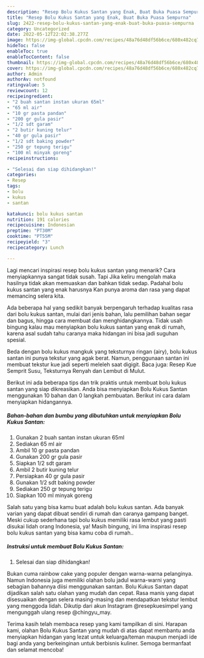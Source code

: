 ```yaml
---
description: "Resep Bolu Kukus Santan yang Enak, Buat Buka Puasa Sempurna"
title: "Resep Bolu Kukus Santan yang Enak, Buat Buka Puasa Sempurna"
slug: 2422-resep-bolu-kukus-santan-yang-enak-buat-buka-puasa-sempurna
category: Uncategorized
date: 2022-05-12T22:02:38.277Z
image: https://img-global.cpcdn.com/recipes/48a76d48df56b6ce/680x482cq70/bolu-kukus-santan-foto-resep-utama.jpg
hideToc: false
enableToc: true
enableTocContent: false
thumbnail: https://img-global.cpcdn.com/recipes/48a76d48df56b6ce/680x482cq70/bolu-kukus-santan-foto-resep-utama.jpg
cover: https://img-global.cpcdn.com/recipes/48a76d48df56b6ce/680x482cq70/bolu-kukus-santan-foto-resep-utama.jpg
author: Admin
authorAv: notfound
ratingvalue: 5
reviewcount: 12
recipeingredient:
- "2 buah santan instan ukuran 65ml"
- "65 ml air"
- "10 gr pasta pandan"
- "200 gr gula pasir"
- "1/2 sdt garam"
- "2 butir kuning telur"
- "40 gr gula pasir"
- "1/2 sdt baking powder"
- "250 gr tepung terigu"
- "100 ml minyak goreng"
recipeinstructions:

- "Selesai dan siap dihidangkan!"
categories:
- Resep
tags:
- bolu
- kukus
- santan

katakunci: bolu kukus santan 
nutrition: 191 calories
recipecuisine: Indonesian
preptime: "PT30M"
cooktime: "PT55M"
recipeyield: "3"
recipecategory: Lunch

---
```



Lagi mencari inspirasi resep bolu kukus santan yang menarik? Cara menyiapkannya sangat tidak susah. Tapi Jika keliru mengolah maka hasilnya tidak akan memuaskan dan bahkan tidak sedap. Padahal bolu kukus santan yang enak harusnya Kan punya aroma dan rasa yang dapat memancing selera kita.


Ada beberapa hal yang sedikit banyak berpengaruh terhadap kualitas rasa dari bolu kukus santan, mulai dari jenis bahan, lalu pemilihan bahan segar dan bagus, hingga cara membuat dan menghidangkannya. Tidak usah bingung kalau mau menyiapkan bolu kukus santan yang enak di rumah, karena asal sudah tahu caranya maka hidangan ini bisa jadi suguhan spesial.

Beda dengan bolu kukus mangkuk yang teksturnya ringan (airy), bolu kukus santan ini punya tekstur yang agak berat. Namun, penggunaan santan ini membuat tekstur kue jadi seperti meleleh saat digigit. Baca juga: Resep Kue Semprit Susu, Teksturnya Renyah dan Lembut di Mulut.


Berikut ini ada beberapa tips dan trik praktis untuk membuat bolu kukus santan yang siap dikreasikan. Anda bisa menyiapkan Bolu Kukus Santan menggunakan 10 bahan dan 0 langkah pembuatan. Berikut ini cara dalam menyiapkan hidangannya.

<!--inarticleads1-->

##### Bahan-bahan dan bumbu yang dibutuhkan untuk menyiapkan Bolu Kukus Santan:

1. Gunakan 2 buah santan instan ukuran 65ml
1. Sediakan 65 ml air
1. Ambil 10 gr pasta pandan
1. Gunakan 200 gr gula pasir
1. Siapkan 1/2 sdt garam
1. Ambil 2 butir kuning telur
1. Persiapkan 40 gr gula pasir
1. Gunakan 1/2 sdt baking powder
1. Sediakan 250 gr tepung terigu
1. Siapkan 100 ml minyak goreng


Salah satu yang bisa kamu buat adalah bolu kukus santan. Ada banyak varian yang dapat dibuat sendiri di rumah dan caranya gampang banget. Meski cukup sederhana tapi bolu kukus memiliki rasa lembut yang pasti disukai lidah orang Indonesia, ya! Masih bingung, ini lima inspirasi resep bolu kukus santan yang bisa kamu coba di rumah.. 

<!--inarticleads2-->

##### Instruksi untuk membuat Bolu Kukus Santan:


1. Selesai dan siap dihidangkan!

Bukan cuma rainbow cake yang populer dengan warna-warna pelanginya. Namun Indonesia juga memiliki olahan bolu jadul warna-warni yang sebagian bahannya diisi menggunakan santan. Bolu Kukus Santan dapat dijadikan salah satu olahan yang mudah dan cepat. Rasa manis yang dapat disesuaikan dengan selera masing-masing dan mendapatkan tekstur lembut yang menggoda lidah. Dikutip dari akun Instagram @resepkuesimpel yang mengunggah ulang resep @chingyu_may. 

Terima kasih telah membaca resep yang kami tampilkan di sini. Harapan kami, olahan Bolu Kukus Santan yang mudah di atas dapat membantu anda menyiapkan hidangan yang lezat untuk keluarga/teman maupun menjadi ide bagi anda yang berkeinginan untuk berbisnis kuliner. Semoga bermanfaat dan selamat mencoba!

